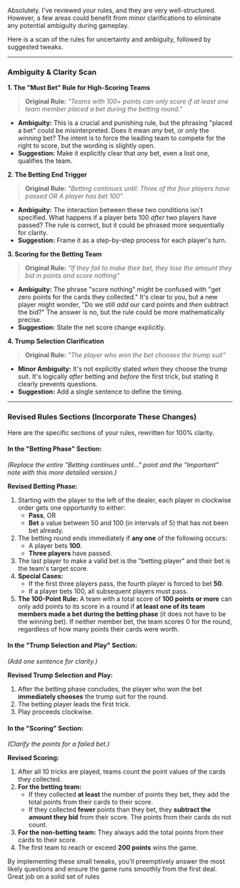 Absolutely. I've reviewed your rules, and they are very well-structured. However, a few areas could benefit from minor clarifications to eliminate any potential ambiguity during gameplay.

Here is a scan of the rules for uncertainty and ambiguity, followed by suggested tweaks.

---

### **Ambiguity & Clarity Scan**

**1. The "Must Bet" Rule for High-Scoring Teams**
> **Original Rule:** *"Teams with 100+ points can only score if at least one team member placed a bet during the betting round."*

*   **Ambiguity:** This is a crucial and punishing rule, but the phrasing "placed a bet" could be misinterpreted. Does it mean *any* bet, or only the *winning* bet? The intent is to force the leading team to compete for the right to score, but the wording is slightly open.
*   **Suggestion:** Make it explicitly clear that *any* bet, even a lost one, qualifies the team.

**2. The Betting End Trigger**
> **Original Rule:** *"Betting continues until: Three of the four players have passed OR A player has bet 100"*

*   **Ambiguity:** The interaction between these two conditions isn't specified. What happens if a player bets 100 *after* two players have passed? The rule is correct, but it could be phrased more sequentially for clarity.
*   **Suggestion:** Frame it as a step-by-step process for each player's turn.

**3. Scoring for the Betting Team**
> **Original Rule:** *"If they fail to make their bet, they lose the amount they bid in points and score nothing"*

*   **Ambiguity:** The phrase "score nothing" might be confused with "get zero points for the cards they collected." It's clear to you, but a new player might wonder, "Do we still *add* our card points and *then* subtract the bid?" The answer is no, but the rule could be more mathematically precise.
*   **Suggestion:** State the net score change explicitly.

**4. Trump Selection Clarification**
> **Original Rule:** *"The player who won the bet chooses the trump suit"*

*   **Minor Ambiguity:** It's not explicitly stated *when* they choose the trump suit. It's logically *after* betting and *before* the first trick, but stating it clearly prevents questions.
*   **Suggestion:** Add a single sentence to define the timing.

---

### **Revised Rules Sections (Incorporate These Changes)**

Here are the specific sections of your rules, rewritten for 100% clarity.

#### **In the "Betting Phase" Section:**
*(Replace the entire "Betting continues until..." point and the "Important" note with this more detailed version.)*

**Revised Betting Phase:**
1.  Starting with the player to the left of the dealer, each player in clockwise order gets one opportunity to either:
    *   **Pass**, OR
    *   **Bet** a value between 50 and 100 (in intervals of 5) that has not been bet already.
2.  The betting round ends immediately if **any one** of the following occurs:
    *   A player bets **100**.
    *   **Three players** have passed.
3.  The last player to make a valid bet is the "betting player" and their bet is the team's target score.
4.  **Special Cases:**
    *   If the first three players pass, the fourth player is forced to bet **50**.
    *   If a player bets 100, all subsequent players must pass.
5.  **The 100-Point Rule:** A team with a total score of **100 points or more** can only add points to its score in a round if **at least one of its team members made a bet during the betting phase** (it does not have to be the winning bet). If neither member bet, the team scores 0 for the round, regardless of how many points their cards were worth.

#### **In the "Trump Selection and Play" Section:**
*(Add one sentence for clarity.)*

**Revised Trump Selection and Play:**
1.  After the betting phase concludes, the player who won the bet **immediately chooses** the trump suit for the round.
2.  The betting player leads the first trick.
3.  Play proceeds clockwise.

#### **In the "Scoring" Section:**
*(Clarify the points for a failed bet.)*

**Revised Scoring:**
1.  After all 10 tricks are played, teams count the point values of the cards they collected.
2.  **For the betting team:**
    *   If they collected **at least** the number of points they bet, they add the total points from their cards to their score.
    *   If they collected **fewer** points than they bet, they **subtract the amount they bid** from their score. The points from their cards do not count.
3.  **For the non-betting team:** They always add the total points from their cards to their score.
4.  The first team to reach or exceed **200 points** wins the game.

By implementing these small tweaks, you'll preemptively answer the most likely questions and ensure the game runs smoothly from the first deal. Great job on a solid set of rules